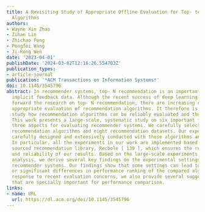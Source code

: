 ```yaml
---
title: A Revisiting Study of Appropriate Offline Evaluation for Top- textitN Recommendation
  Algorithms
authors:
- Wayne Xin Zhao
- Zihan Lin
- Zhichao Feng
- Pengfei Wang
- Ji-Rong Wen
date: '2023-04-01'
publishDate: '2024-03-02T12:16:26.554703Z'
publication_types:
- article-journal
publication: '*ACM Transactions on Information Systems*'
doi: 10.1145/3545796
abstract: In recommender systems, top- N recommendation is an important task with
  implicit feedback data. Although the recent success of deep learning largely pushes
  forward the research on top- N recommendation, there are increasing concerns on
  appropriate evaluation of recommendation algorithms. It therefore is important to
  study how recommendation algorithms can be reliably evaluated and thoroughly verified.
  This work presents a large-scale, systematic study on six important factors from
  three aspects for evaluating recommender systems. We carefully select 12 top- N
  recommendation algorithms and eight recommendation datasets. Our experiments are
  carefully designed and extensively conducted with these algorithms and datasets.
  In particular, all the experiments in our work are implemented based on an open
  sourced recommendation library, Recbole [ 139 ], which ensures the reproducibility
  and reliability of our results. Based on the large-scale experiments and detailed
  analysis, we derive several key findings on the experimental settings for evaluating
  recommender systems. Our findings show that some settings can lead to substantial
  or significant differences in performance ranking of the compared algorithms. In
  response to recent evaluation concerns, we also provide several suggested settings
  that are specially important for performance comparison.
links:
- name: URL
  url: https://dl.acm.org/doi/10.1145/3545796
---
```

